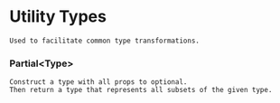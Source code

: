 # Utility Types
    Used to facilitate common type transformations.

### Partial\<Type>
    Construct a type with all props to optional.
    Then return a type that represents all subsets of the given type.
    

```ts
    
```